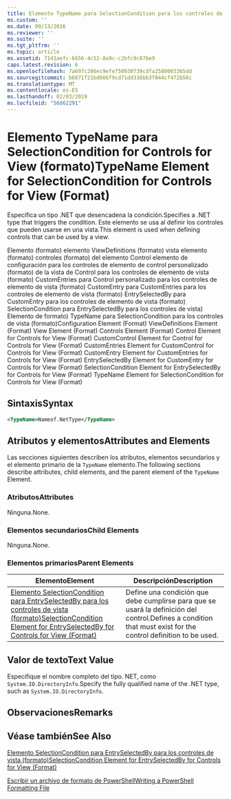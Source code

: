 ```yaml
---
title: Elemento TypeName para SelectionCondition para los controles de vista (formato) | Microsoft Docs
ms.custom: ''
ms.date: 09/13/2016
ms.reviewer: ''
ms.suite: ''
ms.tgt_pltfrm: ''
ms.topic: article
ms.assetid: 7141aefc-6656-4c52-8a9c-c2bfc9c87be9
caps.latest.revision: 6
ms.openlocfilehash: 7a697c286ec9efe750930739cdfa2580003365dd
ms.sourcegitcommit: b6871f21bd666f9cd71dd336bb3f844cf472b56c
ms.translationtype: MT
ms.contentlocale: es-ES
ms.lasthandoff: 02/03/2019
ms.locfileid: "56862291"
---
```

# <a name="typename-element-for-selectioncondition-for-controls-for-view-format"></a><span data-ttu-id="6a662-102">Elemento TypeName para SelectionCondition for Controls for View (formato)</span><span class="sxs-lookup"><span data-stu-id="6a662-102">TypeName Element for SelectionCondition for Controls for View (Format)</span></span>

<span data-ttu-id="6a662-103">Especifica un tipo .NET que desencadena la condición.</span><span class="sxs-lookup"><span data-stu-id="6a662-103">Specifies a .NET type that triggers the condition.</span></span> <span data-ttu-id="6a662-104">Este elemento se usa al definir los controles que pueden usarse en una vista.</span><span class="sxs-lookup"><span data-stu-id="6a662-104">This element is used when defining controls that can be used by a view.</span></span>

<span data-ttu-id="6a662-105">Elemento (formato) elemento ViewDefinitions (formato) vista elemento (formato) controles (formato) del elemento Control elemento de configuración para los controles de elemento de control personalizado (formato) de la vista de Control para los controles de elemento de vista (formato) CustomEntries para Control personalizado para los controles de elemento de vista (formato) CustomEntry para CustomEntries para los controles de elemento de vista (formato) EntrySelectedBy para CustomEntry para los controles de elemento de vista (formato) SelectionCondition para EntrySelectedBy para los controles de vista) Elemento de formato) TypeName para SelectionCondition para los controles de vista (formato)</span><span class="sxs-lookup"><span data-stu-id="6a662-105">Configuration Element (Format) ViewDefinitions Element (Format) View Element (Format) Controls Element (Format) Control Element for Controls for View (Format) CustomControl Element for Control for Controls for View (Format) CustomEntries Element for CustomControl for Controls for View (Format) CustomEntry Element for CustomEntries for Controls for View (Format) EntrySelectedBy Element for CustomEntry for Controls for View (Format) SelectionCondition Element for EntrySelectedBy for Controls for View (Format) TypeName Element for SelectionCondition for Controls for View (Format)</span></span>

## <a name="syntax"></a><span data-ttu-id="6a662-106">Sintaxis</span><span class="sxs-lookup"><span data-stu-id="6a662-106">Syntax</span></span>

```xml
<TypeName>Nameof.NetType</TypeName>

```

## <a name="attributes-and-elements"></a><span data-ttu-id="6a662-107">Atributos y elementos</span><span class="sxs-lookup"><span data-stu-id="6a662-107">Attributes and Elements</span></span>

<span data-ttu-id="6a662-108">Las secciones siguientes describen los atributos, elementos secundarios y el elemento primario de la `TypeName` elemento.</span><span class="sxs-lookup"><span data-stu-id="6a662-108">The following sections describe attributes, child elements, and the parent element of the `TypeName` Element.</span></span>

### <a name="attributes"></a><span data-ttu-id="6a662-109">Atributos</span><span class="sxs-lookup"><span data-stu-id="6a662-109">Attributes</span></span>

<span data-ttu-id="6a662-110">Ninguna.</span><span class="sxs-lookup"><span data-stu-id="6a662-110">None.</span></span>

### <a name="child-elements"></a><span data-ttu-id="6a662-111">Elementos secundarios</span><span class="sxs-lookup"><span data-stu-id="6a662-111">Child Elements</span></span>

<span data-ttu-id="6a662-112">Ninguna.</span><span class="sxs-lookup"><span data-stu-id="6a662-112">None.</span></span>

### <a name="parent-elements"></a><span data-ttu-id="6a662-113">Elementos primarios</span><span class="sxs-lookup"><span data-stu-id="6a662-113">Parent Elements</span></span>

|<span data-ttu-id="6a662-114">Elemento</span><span class="sxs-lookup"><span data-stu-id="6a662-114">Element</span></span>|<span data-ttu-id="6a662-115">Descripción</span><span class="sxs-lookup"><span data-stu-id="6a662-115">Description</span></span>|
|-------------|-----------------|
|[<span data-ttu-id="6a662-116">Elemento SelectionCondition para EntrySelectedBy para los controles de vista (formato)</span><span class="sxs-lookup"><span data-stu-id="6a662-116">SelectionCondition Element for EntrySelectedBy for Controls for View (Format)</span></span>](./selectioncondition-element-for-entryselectedby-for-controls-for-view-format.md)|<span data-ttu-id="6a662-117">Define una condición que debe cumplirse para que se usará la definición del control.</span><span class="sxs-lookup"><span data-stu-id="6a662-117">Defines a condition that must exist for the control definition to be used.</span></span>|

## <a name="text-value"></a><span data-ttu-id="6a662-118">Valor de texto</span><span class="sxs-lookup"><span data-stu-id="6a662-118">Text Value</span></span>

<span data-ttu-id="6a662-119">Especifique el nombre completo del tipo. NET, como `System.IO.DirectoryInfo`.</span><span class="sxs-lookup"><span data-stu-id="6a662-119">Specify the fully qualified name of the .NET type, such as `System.IO.DirectoryInfo`.</span></span>

## <a name="remarks"></a><span data-ttu-id="6a662-120">Observaciones</span><span class="sxs-lookup"><span data-stu-id="6a662-120">Remarks</span></span>

## <a name="see-also"></a><span data-ttu-id="6a662-121">Véase también</span><span class="sxs-lookup"><span data-stu-id="6a662-121">See Also</span></span>

[<span data-ttu-id="6a662-122">Elemento SelectionCondition para EntrySelectedBy para los controles de vista (formato)</span><span class="sxs-lookup"><span data-stu-id="6a662-122">SelectionCondition Element for EntrySelectedBy for Controls for View (Format)</span></span>](./selectioncondition-element-for-entryselectedby-for-controls-for-view-format.md)

[<span data-ttu-id="6a662-123">Escribir un archivo de formato de PowerShell</span><span class="sxs-lookup"><span data-stu-id="6a662-123">Writing a PowerShell Formatting File</span></span>](./writing-a-powershell-formatting-file.md)
